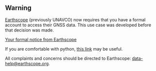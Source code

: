 ## Warning

[Earthscope](https://www.earthscope.org) (previously UNAVCO) now requires that you have a formal account
to access their GNSS data. This use case was developed before that decision was made.


[Your formal notice from Earthscope](https://www.unavco.org/data/gps-gnss/file-server/file-server-transition-notice.html)

If you are comfortable with python, [this link](https://gitlab.com/earthscope/public/earthscope-cli) may be useful.


All complaints and concerns should be directed to Earthscope: data-help@earthscope.org.
